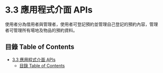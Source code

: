 # 3.3 應用程式介面 APIs
使用者分為借用者與管理者，使用者可登記預約並管理自己登記的預約內容，管理者可管理所有場地及物品的預約資料。  

## 目錄 Table of Contents
- [3.3 應用程式介面 APIs](#33-應用程式介面-apis)
  - [目錄 Table of Contents](#目錄-table-of-contents)


